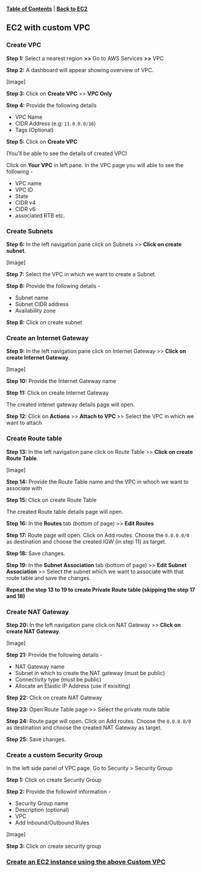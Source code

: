 [**Table of Contents**](https://github.com/xanderbilla/ExamPrep-AWS/blob/main/README.md) | [**Back to EC2**](https://github.com/xanderbilla/ExamPrep-AWS/blob/main/__Docs/EC2/Index.md)

## EC2 with custom VPC



### Create VPC

**Step 1:** Select a nearest region **>>** Go to AWS Services **>>** VPC

**Step 2:** A dashboard will appear showing overview of VPC. 

[Image]

**Step 3:** Click on **Create VPC** >> **VPC Only**

**Step 4:** Provide the following details

- VPC Name
- CIDR Address (e.g: `11.0.0.0/16`)
- Tags (Optional)

**Step 5:** Click on **Create VPC** 

(You'll be able to see the details of created VPC)

Click on **Your VPC** in left pane. In the VPC page you will able to see the following - 

- VPC name
- VPC ID
- State
- CIDR v4
- CIDR v6
- associated RTB
etc.

### Create Subnets

**Step 6:** In the left navigation pane click on Subnets >> **Click on create subnet**.

[Image]

**Step 7:** Select the VPC in which we want to create a Subnet.

**Step 8:** Provide the following details -

- Subnet name
- Subnet CIDR address
- Availability zone

**Step 8:** Click on create subnet


### Create an Internet Gateway

**Step 9:** In the left navigation pane click on Internet Gateway >> **Click on create Internet Gateway**.

[Image]

**Step 10:** Provide the Internet Gateway name

**Step 11:** Click on create Internet Gateway

The created intenet gateway details page will open.

**Step 12:** Click on **Actions** >> **Attach to VPC** >> Select the VPC in which we want to attach

### Create Route table

**Step 13:** In the left navigation pane click on Route Table >> **Click on create Route Table**.

[Image]

**Step 14:** Provide the Route Table name and the VPC in whoch we want to associate with

**Step 15:** Click on create Route Table

The created Route table details page will open.

**Step 16:** In the **Routes** tab (bottom of page) >> **Edit Routes**

**Step 17:** Route page will open. Click on Add routes. Choose the `0.0.0.0/0` as destination and choose the created IGW (in step 11) as target.

**Step 18:** Save changes. 

**Step 19:** In the **Subnet Association** tab (bottom of page) >> **Edit Subnet Association** >> Select the subnet which we want to associate with that route table and save the changes.

**Repeat the step 13 to 19 to create Private Route table (skipping the step 17 and 18)**

### Create NAT Gateway

**Step 20:** In the left navigation pane click on NAT Gateway >> **Click on create NAT Gateway**.

[Image]

**Step 21:** Provide the following details - 

- NAT Gateway name
- Subnet in which to create the NAT gateway (must be public)
- Connectivity type (must be public)
- Allocate an Elastic IP Address (use if exisiting)

**Step 22:** Click on create NAT Gateway

**Step 23:** Open Route Table page >> Select the private route table

**Step 24:** Route page will open. Click on Add routes. Choose the `0.0.0.0/0` as destination and choose the created NAT Gateway as target.

**Step 25:** Save changes. 

### Create a custom Security Group

In the left side panel of VPC page. Go to Security > Security Group

**Step 1:** Click on create Security Group

**Step 2:** Provide the followinf information -

- Security Group name
- Description (optional)
- VPC
- Add Inbound/Outbound Rules

[Image]

**Step 3:** Click on create security group


### [Create an EC2 instance using the above Custom VPC](https://github.com/xanderbilla/ExamPrep-AWS/blob/main/__Docs/EC2/pages/EC2_L01_Launch_An_Instance.md)